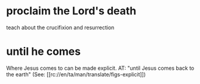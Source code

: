 # proclaim the Lord's death

teach about the crucifixion and resurrection

# until he comes

Where Jesus comes to can be made explicit. AT: "until Jesus comes back to the earth" (See: [[rc://en/ta/man/translate/figs-explicit]])

